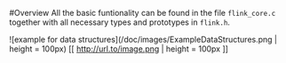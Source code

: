 #Overview
All the basic funtionality can be found in the file `flink_core.c` together with all necessary types and prototypes in `flink.h`.

![example for data structures](/doc/images/ExampleDataStructures.png  | height = 100px)
[[ http://url.to/image.png | height = 100px ]]
